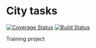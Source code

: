 # City tasks
[![Coverage Status](https://coveralls.io/repos/github/Ranc58/city_tasks/badge.svg?branch=feature%2Ftasks_api)](https://coveralls.io/github/Ranc58/city_tasks?branch=feature%2Ftasks_api)
[![Build Status](https://travis-ci.org/Ranc58/city_tasks.svg?branch=master)](https://travis-ci.org/Ranc58/city_tasks)

Training project